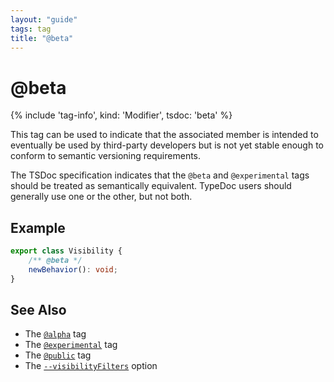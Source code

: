```yaml
---
layout: "guide"
tags: tag
title: "@beta"
---
```


# @beta

{% include 'tag-info', kind: 'Modifier', tsdoc: 'beta' %}

This tag can be used to indicate that the associated member is intended to eventually be used by third-party
developers but is not yet stable enough to conform to semantic versioning requirements.

The TSDoc specification indicates that the `@beta` and `@experimental` tags should be treated as semantically
equivalent. TypeDoc users should generally use one or the other, but not both.

## Example

```ts
export class Visibility {
    /** @beta */
    newBehavior(): void;
}
```

## See Also

-   The [`@alpha`](/tags/alpha/) tag
-   The [`@experimental`](/tags/experimental/) tag
-   The [`@public`](/tags/public/) tag
-   The [`--visibilityFilters`](/guides/options/#visibilityfilters) option
